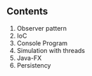 ## Contents

1. Observer pattern
2. IoC
3. Console Program
4. Simulation with threads
5. Java-FX
6. Persistency